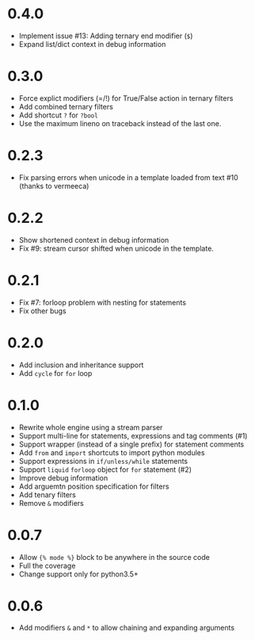# 0.4.0
- Implement issue #13: Adding ternary end modifier (`$`)
- Expand list/dict context in debug information

# 0.3.0
- Force explict modifiers (=/!) for True/False action in ternary filters
- Add combined ternary filters
- Add shortcut `?` for `?bool`
- Use the maximum lineno on traceback instead of the last one.

# 0.2.3
- Fix parsing errors when unicode in a template loaded from text #10 (thanks to vermeeca)

# 0.2.2
- Show shortened context in debug information
- Fix #9: stream cursor shifted when unicode in the template.

# 0.2.1
- Fix #7: forloop problem with nesting for statements
- Fix other bugs

# 0.2.0
- Add inclusion and inheritance support
- Add `cycle` for `for` loop

# 0.1.0
- Rewrite whole engine using a stream parser
- Support multi-line for statements, expressions and tag comments (#1)
- Support wrapper (instead of a single prefix) for statement comments
- Add `from` and `import` shortcuts to import python modules
- Support expressions in `if/unless/while` statements
- Support `liquid` `forloop` object for `for` statement (#2)
- Improve debug information
- Add arguemtn position specification for filters
- Add tenary filters
- Remove `&` modifiers

# 0.0.7
- Allow `{% mode %}` block to be anywhere in the source code
- Full the coverage
- Change support only for python3.5+

# 0.0.6
- Add modifiers `&` and `*` to allow chaining and expanding arguments
